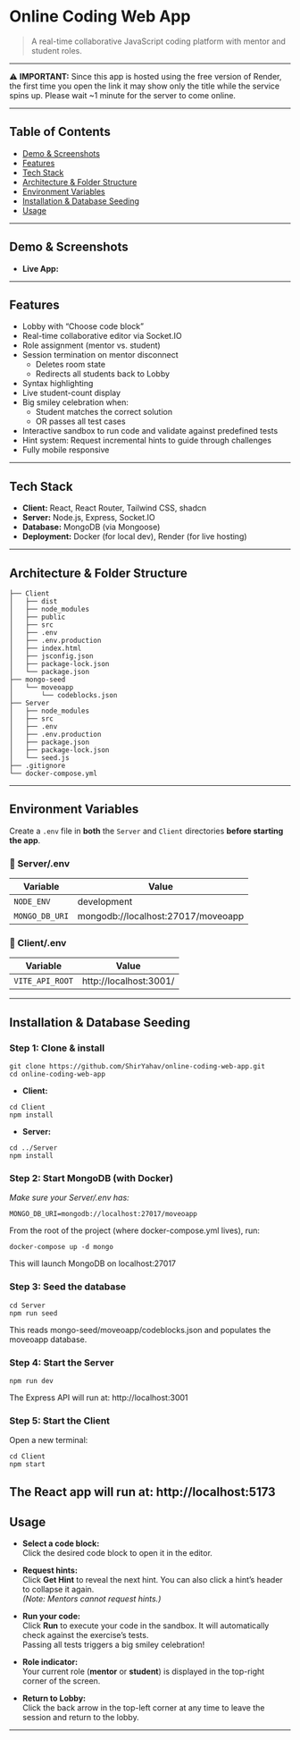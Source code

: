 # Online Coding Web App

> A real-time collaborative JavaScript coding platform with mentor and student roles.

---

⚠️ **IMPORTANT:** Since this app is hosted using the free version of Render, the first time you open the link it may show only the title while the service spins up. Please wait ~1 minute for the server to come online.

---

## Table of Contents

- [Demo & Screenshots](#demo--screenshots)
- [Features](#features)
- [Tech Stack](#tech-stack)
- [Architecture & Folder Structure](#architecture--folder-structure)
- [Environment Variables](#environment-variables)
- [Installation & Database Seeding](#installation--database-seeding)
- [Usage](#usage)

---

## Demo & Screenshots

- **Live App:** 

---

## Features

- Lobby with “Choose code block”
- Real-time collaborative editor via Socket.IO
- Role assignment (mentor vs. student)
- Session termination on mentor disconnect
  - Deletes room state
  - Redirects all students back to Lobby
- Syntax highlighting
- Live student-count display
- Big smiley celebration when:
  - Student matches the correct solution
  - OR passes all test cases
- Interactive sandbox to run code and validate against predefined tests
- Hint system: Request incremental hints to guide through challenges
- Fully mobile responsive

---

## Tech Stack

- **Client:** React, React Router, Tailwind CSS, shadcn
- **Server:** Node.js, Express, Socket.IO
- **Database:** MongoDB (via Mongoose)
- **Deployment:** Docker (for local dev), Render (for live hosting)

---

## Architecture & Folder Structure

```
├── Client
│   ├── dist
│   ├── node_modules
│   ├── public
│   ├── src
│   ├── .env
│   ├── .env.production
│   ├── index.html
│   ├── jsconfig.json
│   ├── package-lock.json
│   └── package.json
├── mongo-seed
│   └── moveoapp
│       └── codeblocks.json
├── Server
│   ├── node_modules
│   ├── src
│   ├── .env
│   ├── .env.production
│   ├── package.json
│   ├── package-lock.json
│   └── seed.js
├── .gitignore
└── docker-compose.yml
```
---

## Environment Variables

Create a `.env` file in **both** the `Server` and `Client` directories **before starting the app**.

### 📁 Server/.env

| Variable       | Value                                      |
|----------------|--------------------------------------------|
| `NODE_ENV`     | development                                |
| `MONGO_DB_URI` | mongodb://localhost:27017/moveoapp         |

### 📁 Client/.env

| Variable         | Value                      |
|------------------|----------------------------|
| `VITE_API_ROOT`  | http://localhost:3001/     |

---

## Installation & Database Seeding

### Step 1: Clone & install
```
git clone https://github.com/ShirYahav/online-coding-web-app.git
cd online-coding-web-app
```

- **Client:**
```
cd Client
npm install
```

- **Server:**
```
cd ../Server
npm install
```

### Step 2: Start MongoDB (with Docker)
*Make sure your Server/.env has:*
```
MONGO_DB_URI=mongodb://localhost:27017/moveoapp
```
From the root of the project (where docker-compose.yml lives), run:
```
docker-compose up -d mongo
```
This will launch MongoDB on localhost:27017

### Step 3: Seed the database
```
cd Server
npm run seed
```
This reads mongo-seed/moveoapp/codeblocks.json and populates the moveoapp database.

### Step 4: Start the Server
```
npm run dev
```
The Express API will run at: http://localhost:3001

### Step 5: Start the Client
Open a new terminal:
```
cd Client
npm start
```
The React app will run at: http://localhost:5173
---

## Usage

- **Select a code block:**  
  Click the desired code block to open it in the editor.

- **Request hints:**  
  Click **Get Hint** to reveal the next hint. You can also click a hint’s header to collapse it again.  
  *(Note: Mentors cannot request hints.)*

- **Run your code:**  
  Click **Run** to execute your code in the sandbox. It will automatically check against the exercise’s tests.  
  Passing all tests triggers a big smiley celebration!

- **Role indicator:**  
  Your current role (**mentor** or **student**) is displayed in the top-right corner of the screen.

- **Return to Lobby:**  
  Click the back arrow in the top-left corner at any time to leave the session and return to the lobby.

---